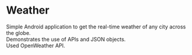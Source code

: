 # Weather
Simple Android application to get the real-time weather of any city across the globe.
<br>Demonstrates the use of APIs and JSON objects.
<br>Used OpenWeather API.
